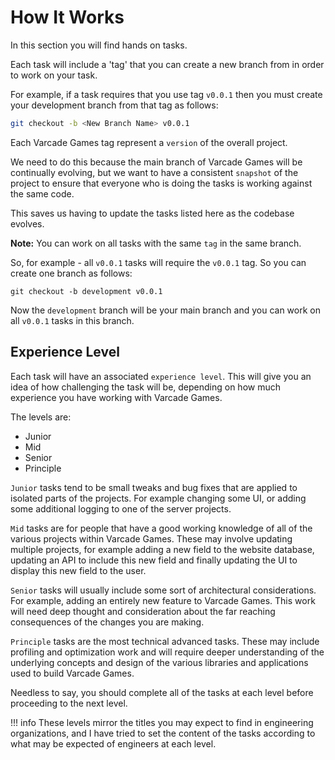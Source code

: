 # How It Works

In this section you will find hands on tasks.

Each task will include a 'tag' that you can create a new branch from in order to work on your task.

For example, if a task requires that you use tag `v0.0.1` then you must create your development branch from that tag as follows:

```bash
git checkout -b <New Branch Name> v0.0.1
```

Each Varcade Games tag represent a `version` of the overall project. 

We need to do this because the main branch of Varcade Games will be continually evolving, but we want to have a consistent `snapshot` of the project to ensure that everyone who is doing the tasks is working against the same code. 

This saves us having to update the tasks listed here as the codebase evolves.

**Note:** You can work on all tasks with the same `tag` in the same branch.

So, for example - all `v0.0.1` tasks will require the `v0.0.1` tag. So you can create one branch as follows:

```
git checkout -b development v0.0.1
``` 

Now the `development` branch will be your main branch and you can work on all `v0.0.1` tasks in this branch.

## Experience Level

Each task will have an associated `experience level`. This will give you an idea of how challenging the task will be, depending on how much experience you have working with Varcade Games. 

The levels are:

* Junior
* Mid
* Senior
* Principle

`Junior` tasks tend to be small tweaks and bug fixes that are applied to isolated parts of the projects. For example changing some UI, or adding some additional logging to one of the server projects.

`Mid` tasks are for people that have a good working knowledge of all of the various projects within Varcade Games. These may involve updating multiple projects, for example adding a new field to the website database, updating an API to include this new field and finally updating the UI to display this new field to the user.

`Senior` tasks will usually include some sort of architectural considerations. For example, adding an entirely new feature to Varcade Games. This work will need deep thought and consideration about the far reaching consequences of the changes you are making.

`Principle` tasks are the most technical advanced tasks. These may include profiling and optimization work and will require deeper understanding of the underlying concepts and design of the various libraries and applications used to build Varcade Games.

Needless to say, you should complete all of the tasks at each level before proceeding to the next level.

!!! info
	These levels mirror the titles you may expect to find in engineering organizations, and I have tried to set the content of the tasks according to what may be expected of engineers at each level.